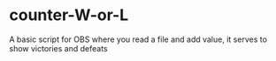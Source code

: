 # counter-W-or-L
A basic script for OBS where you read a file and add value, it serves to show victories and defeats
